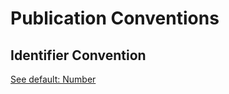 # Publication Conventions

## Identifier Convention

[See default: Number](./defaults.md#Number)

## 

